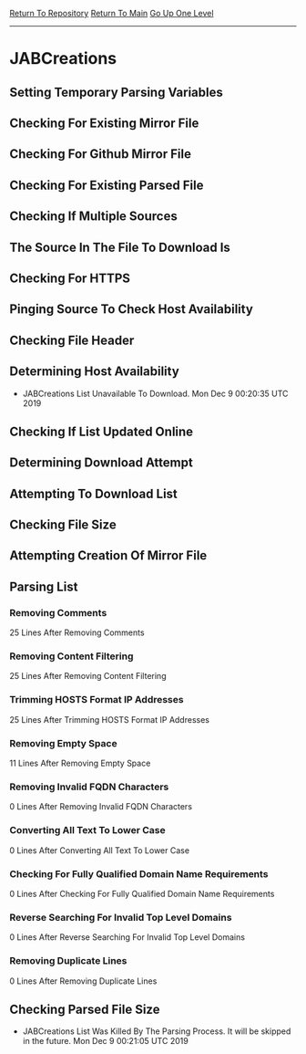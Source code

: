 [Return To Repository](https://github.com/deathbybandaid/piholeparser/)
[Return To Main](https://github.com/deathbybandaid/piholeparser/blob/master/RecentRunLogs/Mainlog.md)
[Go Up One Level](https://github.com/deathbybandaid/piholeparser/blob/master/RecentRunLogs/TopLevelScripts/30-Processing-External-Blacklists.md)
____________________________________
# JABCreations
## Setting Temporary Parsing Variables
## Checking For Existing Mirror File
## Checking For Github Mirror File
## Checking For Existing Parsed File
## Checking If Multiple Sources
## The Source In The File To Download Is
## Checking For HTTPS
## Pinging Source To Check Host Availability
## Checking File Header
## Determining Host Availability
* JABCreations List Unavailable To Download. Mon Dec 9 00:20:35 UTC 2019
## Checking If List Updated Online
## Determining Download Attempt
## Attempting To Download List
## Checking File Size
## Attempting Creation Of Mirror File
## Parsing List
### Removing Comments
25 Lines After Removing Comments
### Removing Content Filtering
25 Lines After Removing Content Filtering
### Trimming HOSTS Format IP Addresses
25 Lines After Trimming HOSTS Format IP Addresses
### Removing Empty Space
11 Lines After Removing Empty Space
### Removing Invalid FQDN Characters
0 Lines After Removing Invalid FQDN Characters
### Converting All Text To Lower Case
0 Lines After Converting All Text To Lower Case
### Checking For Fully Qualified Domain Name Requirements
0 Lines After Checking For Fully Qualified Domain Name Requirements
### Reverse Searching For Invalid Top Level Domains
0 Lines After Reverse Searching For Invalid Top Level Domains
### Removing Duplicate Lines
0 Lines After Removing Duplicate Lines
## Checking Parsed File Size
* JABCreations List Was Killed By The Parsing Process. It will be skipped in the future. Mon Dec 9 00:21:05 UTC 2019
